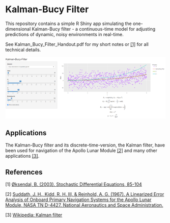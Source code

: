 # Kalman-Bucy Filter

This repository contains a simple R Shiny app simulating the one-dimensional Kalman-Bucy filter - a continuous-time model for adjusting predictions of dynamic, noisy environments in real-time.

See Kalman_Bucy_Filter_Handout.pdf for my short notes or [[1]](#1) for all technical details.

![app screenshot](docs/shiny-app-screenshot.png)

## Applications

The Kalman-Bucy filter and its discrete-time-version, the Kalman filter, have been used for navigation of the Apollo Lunar Module [[2]](#1) and many other applications [[3]](#3).

## References

<a id="1">[1]</a> 
[Øksendal, B. (2003). Stochastic Differential Equations, 85-104](https://doi.org/10.1007/978-3-642-14394-6_5)

<a id="2">[2]</a> 
[Suddath, J. H., Kidd, R. H. III, & Reinhold, A. G. (1967). A Linearized Error Analysis of Onboard Primary Navigation Systems for the Apollo Lunar Module, NASA TN D-4427. National Aeronautics and Space Administration.](https://ntrs.nasa.gov/api/citations/19670025568/downloads/19670025568.pdf)

<a id="3">[3]</a> 
[Wikipedia: Kalman filter](https://en.wikipedia.org/wiki/Kalman_filter)
